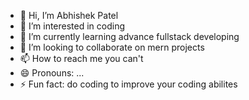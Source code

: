 - 👋 Hi, I’m Abhishek Patel
- 👀 I’m interested in coding
- 🌱 I’m currently learning advance fullstack developing
- 💞️ I’m looking to collaborate on mern projects
- 📫 How to reach me you can't
- 😄 Pronouns: ...
- ⚡ Fun fact: do coding to improve your coding abilites 

<!---
abhipatelwiz91/abhipatelwiz91 is a ✨ special ✨ repository because its `README.md` (this file) appears on your GitHub profile.
You can click the Preview link to take a look at your changes.
--->
